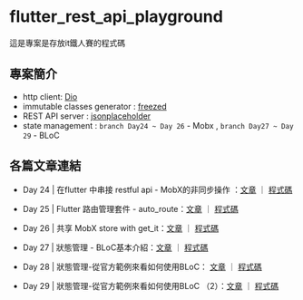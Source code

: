 # flutter_rest_api_playground

這是專案是存放it鐵人賽的程式碼

## 專案簡介

- http client: [Dio](https://pub.dev/packages/dio)
- immutable classes  generator :  [freezed](https://pub.dev/packages/freezed)
- REST API server : [jsonplaceholder](https://jsonplaceholder.typicode.com/)
- state management : `branch Day24 ~ Day 26` - Mobx , `branch Day27 ~ Day 29` - BLoC


## 各篇文章連結
- Day 24 | 在flutter 中串接 restful api - MobX的非同步操作 ：[文章](https://ithelp.ithome.com.tw/articles/10278870) ｜ [程式碼](https://github.com/zxc469469/flutter_rest_api_playground/tree/Day24)

- Day 25 | Flutter 路由管理套件 - auto_route：[文章](https://ithelp.ithome.com.tw/articles/10279254) ｜ [程式碼](https://github.com/zxc469469/flutter_rest_api_playground/tree/Day25)

- Day 26 | 共享 MobX store with get_it：[文章](https://ithelp.ithome.com.tw/articles/10279657) ｜ [程式碼](https://github.com/zxc469469/flutter_rest_api_playground/tree/Day26)

- Day 27 | 狀態管理 - BLoC基本介紹：[文章](https://ithelp.ithome.com.tw/articles/10280258) ｜ [程式碼](https://github.com/zxc469469/flutter_rest_api_playground/tree/Day27)

- Day 28 | 狀態管理-從官方範例來看如何使用BLoC： [文章](https://ithelp.ithome.com.tw/articles/10280650) ｜ [程式碼](https://github.com/zxc469469/flutter_rest_api_playground/tree/Day28)

- Day 29 | 狀態管理-從官方範例來看如何使用BLoC （2）：[文章](https://ithelp.ithome.com.tw/articles/10280870) ｜ [程式碼](https://github.com/zxc469469/flutter_rest_api_playground/tree/Day29)
